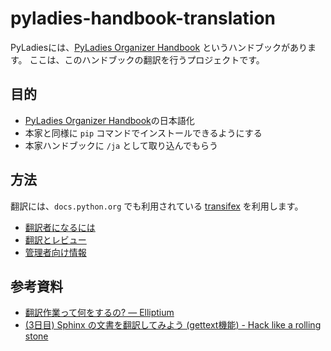 # pyladies-handbook-translation

PyLadiesには、[PyLadies Organizer Handbook](http://kit.pyladies.com/) というハンドブックがあります。
ここは、このハンドブックの翻訳を行うプロジェクトです。

## 目的
- [PyLadies Organizer Handbook](http://kit.pyladies.com/)の日本語化
- 本家と同様に `pip` コマンドでインストールできるようにする
- 本家ハンドブックに `/ja` として取り込んでもらう

## 方法
翻訳には、`docs.python.org` でも利用されている [transifex](https://www.transifex.com/) を利用します。

- [翻訳者になるには](how_to_be_translator.html)
- [翻訳とレビュー](how_to_translate.html)
- [管理者向け情報](how_to_administrator.html)

## 参考資料

- [翻訳作業って何をするの? — Elliptium](http://tink.elliptium.net/2017/02/27/actual_translation_work.html)
- [(3日目) Sphinx の文書を翻訳してみよう (gettext機能) - Hack like a rolling stone](http://tk0miya.hatenablog.com/entry/20111203/p1)